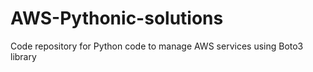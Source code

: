 # AWS-Pythonic-solutions
Code repository for Python code to manage AWS services using Boto3 library
